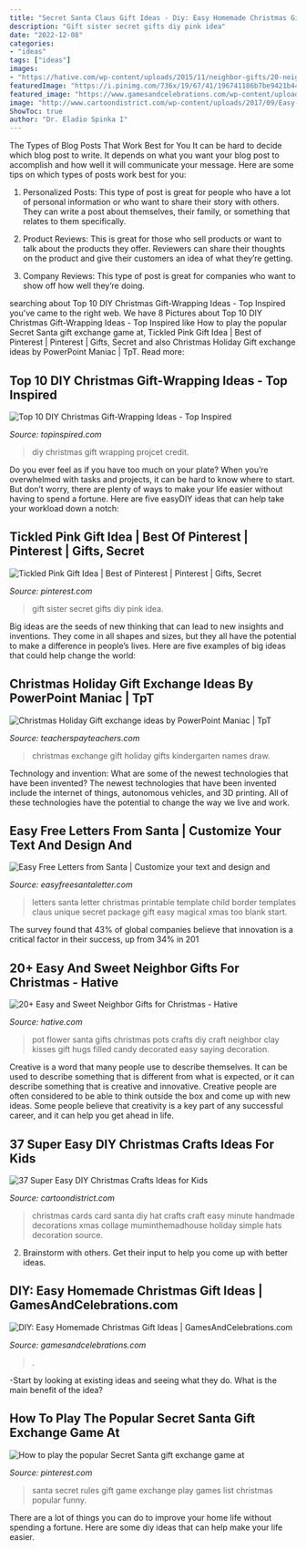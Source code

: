 ```yaml
---
title: "Secret Santa Claus Gift Ideas - Diy: Easy Homemade Christmas Gift Ideas"
description: "Gift sister secret gifts diy pink idea"
date: "2022-12-08"
categories:
- "ideas"
tags: ["ideas"]
images:
- "https://hative.com/wp-content/uploads/2015/11/neighbor-gifts/20-neighbor-gifts.jpg"
featuredImage: "https://i.pinimg.com/736x/19/67/41/196741186b7be9421b4402fa64fe11e7.jpg"
featured_image: "https://www.gamesandcelebrations.com/wp-content/uploads/2014/12/Easy-Homemade-Gift-for-Teacher.jpg"
image: "http://www.cartoondistrict.com/wp-content/uploads/2017/09/Easy-DIY-Christmas-Crafts-Ideas-for-Kids-11.jpg"
ShowToc: true
author: "Dr. Eladio Spinka I"
---
```



The Types of Blog Posts That Work Best for You
It can be hard to decide which blog post to write.  It depends on what you want your blog post to accomplish and how well it will communicate your message. Here are some tips on which types of posts work best for you:
1. Personalized Posts: This type of post is great for people who have a lot of personal information or who want to share their story with others. They can write a post about themselves, their family, or something that relates to them specifically.

2. Product Reviews: This is great for those who sell products or want to talk about the products they offer. Reviewers can share their thoughts on the product and give their customers an idea of what they’re getting.

3. Company Reviews: This type of post is great for companies who want to show off how well they’re doing.

	

		
searching about Top 10 DIY Christmas Gift-Wrapping Ideas - Top Inspired you've came to the right web. We have 8 Pictures about Top 10 DIY Christmas Gift-Wrapping Ideas - Top Inspired like How to play the popular Secret Santa gift exchange game at, Tickled Pink Gift Idea | Best of Pinterest | Pinterest | Gifts, Secret and also Christmas Holiday Gift exchange ideas by PowerPoint Maniac | TpT. Read more:
		
    
## Top 10 DIY Christmas Gift-Wrapping Ideas - Top Inspired

<img loading=lazy src="https://www.topinspired.com/wp-content/uploads/2013/11/cbb245a91dece1061a3d02580f410b2d.jpg" onerror="this.onerror=null;this.src='https://tse4.mm.bing.net/th?id=OIP.8H2r6QCEICq7B0Lt0f3KvgHaJ3&amp;pid=15.1';" alt="Top 10 DIY Christmas Gift-Wrapping Ideas - Top Inspired">

_Source: topinspired.com_

>diy christmas gift wrapping projcet credit. 

	

Do you ever feel as if you have too much on your plate? When you’re overwhelmed with tasks and projects, it can be hard to know where to start. But don’t worry, there are plenty of ways to make your life easier without having to spend a fortune. Here are five easyDIY ideas that can help take your workload down a notch: 

    
## Tickled Pink Gift Idea | Best Of Pinterest | Pinterest | Gifts, Secret

<img loading=lazy src="https://i.pinimg.com/736x/35/c6/04/35c6046369cbe9529e3fb8cc57449742--diy-gift-ideas-for-girls-m-ms-gift-ideas.jpg?b=t" onerror="this.onerror=null;this.src='https://tse4.mm.bing.net/th?id=OIP.tHayMSX43I6AbexQFClf-wHaLG&amp;pid=15.1';" alt="Tickled Pink Gift Idea | Best of Pinterest | Pinterest | Gifts, Secret">

_Source: pinterest.com_

>gift sister secret gifts diy pink idea. 

	

Big ideas are the seeds of new thinking that can lead to new insights and inventions. They come in all shapes and sizes, but they all have the potential to make a difference in people’s lives. Here are five examples of big ideas that could help change the world: 

    
## Christmas Holiday Gift Exchange Ideas By PowerPoint Maniac | TpT

<img loading=lazy src="https://ecdn.teacherspayteachers.com/thumbitem/Christmas-Holiday-Gift-exchange-ideas-1466585334/original-107137-1.jpg" onerror="this.onerror=null;this.src='https://tse1.mm.bing.net/th?id=OIP.M7rUa4Ob11GQVZ7s0GzaLQAAAA&amp;pid=15.1';" alt="Christmas Holiday Gift exchange ideas by PowerPoint Maniac | TpT">

_Source: teacherspayteachers.com_

>christmas exchange gift holiday gifts kindergarten names draw. 

	

Technology and invention: What are some of the newest technologies that have been invented?
The newest technologies that have been invented include the internet of things, autonomous vehicles, and 3D printing. All of these technologies have the potential to change the way we live and work.

    
## Easy Free Letters From Santa | Customize Your Text And Design And

<img loading=lazy src="http://www.easyfreesantaletter.com/images/letters/letter-redborder.jpg" onerror="this.onerror=null;this.src='https://tse2.mm.bing.net/th?id=OIP.wiBgCkZzhTw4abKphjv7lAHaJk&amp;pid=15.1';" alt="Easy Free Letters from Santa | Customize your text and design and">

_Source: easyfreesantaletter.com_

>letters santa letter christmas printable template child border templates claus unique secret package gift easy magical xmas too blank start. 

	

The survey found that 43% of global companies believe that innovation is a critical factor in their success, up from 34% in 201
    
## 20+ Easy And Sweet Neighbor Gifts For Christmas - Hative

<img loading=lazy src="https://hative.com/wp-content/uploads/2015/11/neighbor-gifts/20-neighbor-gifts.jpg" onerror="this.onerror=null;this.src='https://tse1.mm.bing.net/th?id=OIP._bsLft_Gv5KFSdc1lX0gsgHaKU&amp;pid=15.1';" alt="20+ Easy and Sweet Neighbor Gifts for Christmas - Hative">

_Source: hative.com_

>pot flower santa gifts christmas pots crafts diy craft neighbor clay kisses gift hugs filled candy decorated easy saying decoration. 

	

Creative is a word that many people use to describe themselves. It can be used to describe something that is different from what is expected, or it can describe something that is creative and innovative. Creative people are often considered to be able to think outside the box and come up with new ideas. Some people believe that creativity is a key part of any successful career, and it can help you get ahead in life.

    
## 37 Super Easy DIY Christmas Crafts Ideas For Kids

<img loading=lazy src="http://www.cartoondistrict.com/wp-content/uploads/2017/09/Easy-DIY-Christmas-Crafts-Ideas-for-Kids-11.jpg" onerror="this.onerror=null;this.src='https://tse1.mm.bing.net/th?id=OIP.3p9O9wJFG-j6HXVXD2RBFAHaLx&amp;pid=15.1';" alt="37 Super Easy DIY Christmas Crafts Ideas for Kids">

_Source: cartoondistrict.com_

>christmas cards card santa diy hat crafts craft easy minute handmade decorations xmas collage muminthemadhouse holiday simple hats decoration source. 

	

2. Brainstorm with others. Get their input to help you come up with better ideas.

    
## DIY: Easy Homemade Christmas Gift Ideas | GamesAndCelebrations.com

<img loading=lazy src="https://www.gamesandcelebrations.com/wp-content/uploads/2014/12/Easy-Homemade-Gift-for-Teacher.jpg" onerror="this.onerror=null;this.src='https://tse4.mm.bing.net/th?id=OIP.uueasWWq74j_G-0yYTAbzgHaJ4&amp;pid=15.1';" alt="DIY: Easy Homemade Christmas Gift Ideas | GamesAndCelebrations.com">

_Source: gamesandcelebrations.com_

>. 

	

-Start by looking at existing ideas and seeing what they do. What is the main benefit of the idea? 

    
## How To Play The Popular Secret Santa Gift Exchange Game At

<img loading=lazy src="https://i.pinimg.com/736x/19/67/41/196741186b7be9421b4402fa64fe11e7.jpg" onerror="this.onerror=null;this.src='https://tse1.mm.bing.net/th?id=OIP.n3bpS-Jh8lRYBCUxBJtx6gHaLH&amp;pid=15.1';" alt="How to play the popular Secret Santa gift exchange game at">

_Source: pinterest.com_

>santa secret rules gift game exchange play games list christmas popular funny. 

	

There are a lot of things you can do to improve your home life without spending a fortune. Here are some diy ideas that can help make your life easier.

